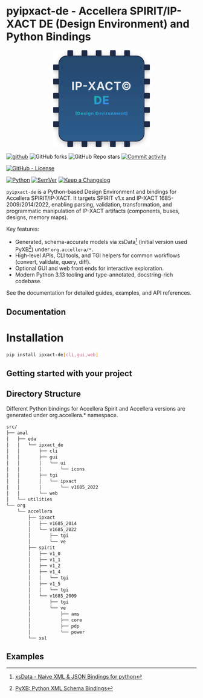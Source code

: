 # pyipxact-de - Accellera SPIRIT/IP-XACT DE (Design Environment) and Python Bindings

<p align="center">
   <img src="https://github.com/amal-khailtash/pyipxact-de/raw/refs/heads/main/docs/_static/logo-256x256.svg" alt="IP-XACT DE" width="256"/>
</p>

[![github](https://img.shields.io/badge/pyipxact--de-29b6f6.svg?longCache=true&logo=GitHub&labelColor=0277bd)](https://github.com/amal-khailtash/pyipxact-de/)
![GitHub forks](https://img.shields.io/github/forks/amal-khailtash/pyipxact-de?longCache=true)
![GitHub Repo stars](https://img.shields.io/github/stars/amal-khailtash/pyipxact-de?longCache=true)
[![Commit activity](https://img.shields.io/github/commit-activity/m/amal-khailtash/pyipxact-de)](https://img.shields.io/github/commit-activity/m/amal-khailtash/pyipxact-de)

<!--
[![Docs](https://img.shields.io/github/deployments/amal-khailtash/pyipxact-de/github-pages?label=docs&logo=github)](https://amal-khailtash.github.io/pyipxact-de/)

[![Documentation](https://img.shields.io/website?longCache=true&label=amal-khailtash.github.io%2Fpyipxact-de&logo=GitHub&logoColor=fff&up_color=blueviolet&up_message=Read%20now%20%E2%9E%9A&url=https%3A%2F%2Famal-khailtash.github.io%2Fpyipxact-de%2Findex.html)](https://amal-khailtash.github.io/pyipxact-de/)

![Read the Docs](https://img.shields.io/readthedocs/pyipxact-de?logo=readthedocs)
![Read the Docs (version)](https://img.shields.io/readthedocs/:packageName/:version)
 -->

[![GitHub - License](https://img.shields.io/github/license/amal-khailtash/pyipxact-de?longCache=true)](LICENSE)

<!--
[![GitHub - License](https://img.shields.io/github/license/amal-khailtash/pyipxact-de?longCache=true&logo=Apache)](LICENSE)
![GitHub License](https://img.shields.io/github/license/amal-khailtash/pyipxact-de?longCache=true&logo=Apache)
![PyPI - License](https://img.shields.io/pypi/l/pyipxact-de?longCache=true&logo=Apache)
[![PyPI - License](https://img.shields.io/pypi/l/pyipxact-de?longCache=true&logo=Apache)](LICENSE)

---
[![PyPI version](https://badge.fury.io/py/pyipxact-de.svg?logo=PyPI)](https://badge.fury.io/py/pyipxact-de)

[![PyPI](https://img.shields.io/pypi/v/pyipxact-de?longCache=true&logo=PyPI&logoColor=FBE072)](https://pypi.org/project/pyipxact-de/)
![PyPI - Status](https://img.shields.io/pypi/status/pyipxact-de?longCache=true&logo=PyPI&logoColor=FBE072)
![PyPI - Python Version](https://img.shields.io/pypi/pyversions/pyipxact-de?longCache=true&logo=PyPI&logoColor=FBE072)

[![Release](https://img.shields.io/github/v/release/amal-khailtash/pyipxact-de)](https://img.shields.io/github/v/release/amal-khailtash/pyipxact-de)


---
[![Build status](https://img.shields.io/github/actions/workflow/status/amal-khailtash/pyipxact-de/main.yml?branch=main)](https://github.com/amal-khailtash/pyipxact-de/actions/workflows/main.yml?query=branch%3Amain)

[![GitHub Workflow - Build and Test Status](https://img.shields.io/github/actions/workflow/status/amal-khailtash/pyipxact-de/Pipeline.yml?longCache=true&label=Build%20and%20Test&logo=GitHub%20Actions&logoColor=FFFFFF)](https://GitHub.com/amal-khailtash/pyipxact-de/actions/workflows/Pipeline.yml)
[![Libraries.io status for latest release](https://img.shields.io/librariesio/release/pypi/pyipxact-de?longCache=true&logo=Libraries.io&logoColor=fff)](https://libraries.io/github/amal-khailtash/pyipxact-de)


---
[![codecov](https://codecov.io/gh/amal-khailtash/pyipxact-de/branch/main/graph/badge.svg)](https://codecov.io/gh/amal-khailtash/pyipxact-de)

![Codecov](https://img.shields.io/codecov/c/github/amal-khailtash/pyipxact-de?longCache=true&logo=Codecov)

[![Codacy - Quality](https://img.shields.io/codacy/grade/c924eeffd4cc49ed9ebbbe3a89b6fa76?longCache=true&logo=Codecov)](https://app.codacy.com/gh/amal-khailtash/pyipxact-de)
[![Codacy - Coverage](https://img.shields.io/codacy/coverage/c924eeffd4cc49ed9ebbbe3a89b6fa76?longCache=true&logo=Codecov)](https://app.codacy.com/gh/amal-khailtash/pyipxact-de)
[![Codecov - Branch Coverage](https://img.shields.io/codecov/c/github/amal-khailtash/pyipxact-de?longCache=true&logo=Codecov)](https://codecov.io/gh/amal-khailtash/pyipxact-de)
-->

<!--
---
[![Ruff](https://img.shields.io/badge/lint-ruff-46aef7?logo=ruff&logoColor=white)](https://docs.astral.sh/ruff/)
[![Tests](https://img.shields.io/badge/tests-pytest-0a9edc?logo=pytest)](https://docs.pytest.org/)
![PEP Badge](https://img.shields.io/badge/PEP-B52E31?style=flat&logo=pep)
[![Type hints](https://img.shields.io/badge/typing-PEP%20484-informational&logo=pep)](https://peps.python.org/pep-0484/)

[![Code style: black](https://img.shields.io/badge/code%20style-black-000000.svg)](https://github.com/psf/black)

[![Checked with mypy](http://www.mypy-lang.org/static/mypy_badge.svg)](http://mypy-lang.org/)

[![pydocstyle](https://img.shields.io/badge/pydocstyle-enabled-AD4CD3)](http://www.pydocstyle.org/en/stable/)
-->



<!--
[![Dependent repos (via libraries.io)](https://img.shields.io/librariesio/dependent-repos/pypi/pyipxact-de?longCache=true&logo=GitHub)](https://GitHub.com/amal-khailtash/pyipxact-de/network/dependents)
[![Requires.io](https://img.shields.io/requires/github/amal-khailtash/pyipxact-de?longCache=true)](https://requires.io/github/amal-khailtash/pyipxact-de/requirements/?branch=main)
[![Libraries.io SourceRank](https://img.shields.io/librariesio/sourcerank/pypi/pyipxact-de?longCache=true)](https://libraries.io/github/amal-khailtash/pyipxact-de/sourcerank)
-->

[![Python](https://img.shields.io/badge/python-3.13-blue?logo=python)](https://www.python.org/)
[![SemVer](https://img.shields.io/badge/SemVer-2.0.0-333333.svg?logo=semver)](https://semver.org/)
[![Keep a Changelog](https://img.shields.io/badge/Keep%20a%20Changelog-1.1.0-0c7fb0.svg?logo=keepachangelog)](https://keepachangelog.com/en/1.1.0/)

<!--
---
[![FastAPI](https://img.shields.io/badge/FastAPI-116.1-009688.svg?logo=FastAPI&logoColor=white)](https://fastapi.tiangolo.com)
-->


`pyipxact-de` is a Python-based Design Environment and bindings for Accellera SPIRIT/IP-XACT.  It targets SPIRIT v1.x and IP-XACT 1685-2009/2014/2022, enabling parsing, validation, transformation, and programmatic manipulation of IP-XACT artifacts (components, buses, designs, memory maps).

Key features:
- Generated, schema-accurate models via xsData[^1] (initial version used PyXB[^2]) under `org.accellera/*.`
- High-level APIs, CLI tools, and TGI helpers for common workflows (convert, validate, query, diff).
- Optional GUI and web front ends for interactive exploration.
- Modern Python 3.13 tooling and type-annotated, docstring-rich codebase.

See the documentation for detailed guides, examples, and API references.

## Documentation

# Installation
```bash
pip install ipxact-de[cli,gui,web]
```

## Getting started with your project



## Directory Structure

Different Python bindings for Accellera Spirit and Accellera versions are generated under org.accellera.* namespace.

```
src/
├── amal
│   ├── eda
│   │   └── ipxact_de
│   │       ├── cli
│   │       ├── gui
│   │       │   └── ui
│   │       │       └── icons
│   │       ├── tgi
│   │       │   └── ipxact
│   │       │       └── v1685_2022
│   │       └── web
│   └── utilities
└── org
    └── accellera
        ├── ipxact
        │   ├── v1685_2014
        │   └── v1685_2022
        │       ├── tgi
        │       └── ve
        ├── spirit
        │   ├── v1_0
        │   ├── v1_1
        │   ├── v1_2
        │   ├── v1_4
        │   │   └── tgi
        │   ├── v1_5
        │   │   └── tgi
        │   └── v1685_2009
        │       ├── tgi
        │       └── ve
        │           ├── ams
        │           ├── core
        │           ├── pdp
        │           └── power
        └── xsl
```


## Examples

[^1]: [xsData - Naive XML & JSON Bindings for python](https://github.com/tefra/xsdata)
[^2]: [PyXB: Python XML Schema Bindings](https://pyxb.sourceforge.net/)
